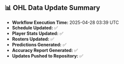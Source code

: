 ## 📊 OHL Data Update Summary
- **Workflow Execution Time:** 2025-04-28 03:39 UTC
- **Schedule Updated:** ✅
- **Player Stats Updated:** ✅
- **Rosters Updated:** ✅
- **Predictions Generated:** ✅
- **Accuracy Report Generated:** ✅
- **Updates Pushed to Repository:** ✅
